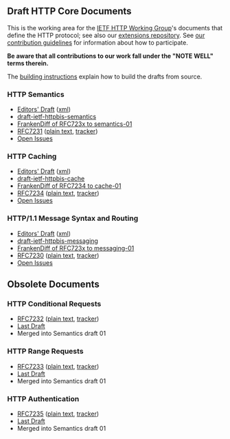 ## Draft HTTP Core Documents

This is the working area for the [IETF HTTP Working Group](https://httpwg.github.io/)'s documents that define the HTTP protocol; see also our [extensions repository](https://github.com/httpwg/http-extensions/). See [our contribution guidelines](CONTRIBUTING.md) for information about how to participate.

**Be aware that all contributions to our work fall under the "NOTE WELL" terms therein.**

The [building instructions](BUILDING.txt) explain how to build the drafts from source.


### HTTP Semantics

* [Editors' Draft](https://httpwg.org/http-core/draft-ietf-httpbis-semantics-latest.html) ([xml](https://httpwg.github.io/http-core/draft-ietf-httpbis-semantics-latest.xml))
* [draft-ietf-httpbis-semantics](https://datatracker.ietf.org/doc/draft-ietf-httpbis-semantics/)
* [FrankenDiff of RFC723x to semantics-01](https://httpwg.org/http-core/diffs/diff_semantics_01.html)
* [RFC7231](http://httpwg.org/specs/rfc7231.html) ([plain text](https://www.rfc-editor.org/rfc/rfc7231.txt), [tracker](https://datatracker.ietf.org/doc/rfc7231/))
* [Open Issues](https://github.com/httpwg/http-core/issues)

### HTTP Caching

* [Editors' Draft](https://httpwg.org/http-core/draft-ietf-httpbis-cache-latest.html) ([xml](https://httpwg.github.io/http-core/draft-ietf-httpbis-cache-latest.xml))
* [draft-ietf-httpbis-cache](https://datatracker.ietf.org/doc/draft-ietf-httpbis-cache/)
* [FrankenDiff of RFC7234 to cache-01](https://httpwg.org/http-core/diffs/diff_cache_01.html)
* [RFC7234](http://httpwg.org/specs/rfc7234.html) ([plain text](https://www.rfc-editor.org/rfc/rfc7234.txt), [tracker](https://datatracker.ietf.org/doc/rfc7234/))
* [Open Issues](https://github.com/httpwg/http-core/issues)

### HTTP/1.1 Message Syntax and Routing

* [Editors' Draft](https://httpwg.org/http-core/draft-ietf-httpbis-messaging-latest.html) ([xml](https://httpwg.github.io/http-core/draft-ietf-httpbis-messaging-latest.xml))
* [draft-ietf-httpbis-messaging](https://datatracker.ietf.org/doc/draft-ietf-httpbis-messaging/)
* [FrankenDiff of RFC723x to messaging-01](https://httpwg.org/http-core/diffs/diff_messaging_01.html)
* [RFC7230](http://httpwg.org/specs/rfc7230.html) ([plain text](https://www.rfc-editor.org/rfc/rfc7230.txt), [tracker](https://datatracker.ietf.org/doc/rfc7230/))
* [Open Issues](https://github.com/httpwg/http-core/issues)

## Obsolete Documents

### HTTP Conditional Requests

* [RFC7232](http://httpwg.org/specs/rfc7232.html) ([plain text](https://www.rfc-editor.org/rfc/rfc7232.txt), [tracker](https://datatracker.ietf.org/doc/rfc7232/))
* [Last Draft](https://datatracker.ietf.org/doc/draft-ietf-httpbis-conditional/)
* Merged into Semantics draft 01

### HTTP Range Requests

* [RFC7233](http://httpwg.org/specs/rfc7233.html) ([plain text](https://www.rfc-editor.org/rfc/rfc7233.txt), [tracker](https://datatracker.ietf.org/doc/rfc7233/))
* [Last Draft](https://datatracker.ietf.org/doc/draft-ietf-httpbis-range/)
* Merged into Semantics draft 01

### HTTP Authentication

* [RFC7235](http://httpwg.org/specs/rfc7235.html) ([plain text](https://www.rfc-editor.org/rfc/rfc7235.txt), [tracker](https://datatracker.ietf.org/doc/rfc7235/))
* [Last Draft](https://datatracker.ietf.org/doc/draft-ietf-httpbis-auth/)
* Merged into Semantics draft 01

